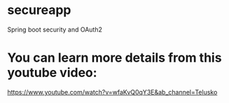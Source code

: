 # secureapp
Spring boot security and OAuth2


# You can learn more details from this youtube video:

https://www.youtube.com/watch?v=wfaKvQ0qY3E&ab_channel=Telusko
